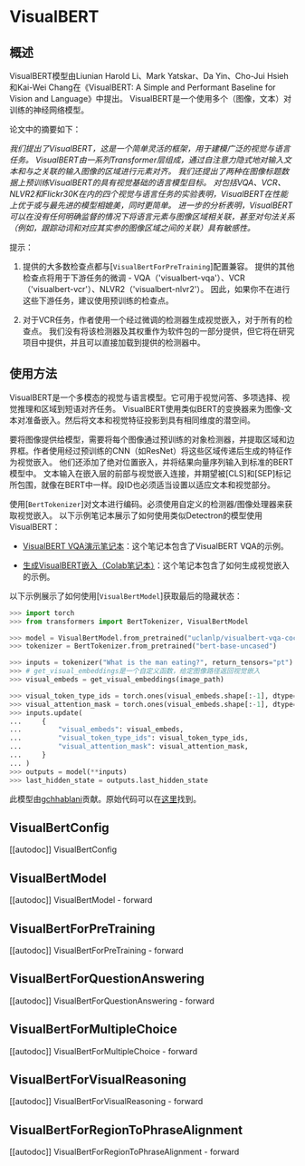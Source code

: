 <!--版权所有2021年The HuggingFace团队。保留所有权利。

根据Apache许可证第2.0版（“许可证”）许可；除非符合许可证中的规定，否则不得使用此文件。
你可以在以下网址获取许可证的副本：

http://www.apache.org/licenses/LICENSE-2.0

除非适用法律要求或书面同意，否则以“按原样”分发的软件不附带任何形式的明示或暗示担保。
有关特定语言的详细信息，请参阅许可证下的限制。

⚠️请注意，此文件的格式为Markdown，但包含我们doc-builder（类似MDX）的特定语法，这可能无法正确渲染在你的Markdown查看器中。

-->

# VisualBERT

## 概述

VisualBERT模型由Liunian Harold Li、Mark Yatskar、Da Yin、Cho-Jui Hsieh和Kai-Wei Chang在《VisualBERT: A Simple and Performant Baseline for Vision and Language》中提出。
VisualBERT是一个使用多个（图像，文本）对训练的神经网络模型。

论文中的摘要如下：

*我们提出了VisualBERT，这是一个简单灵活的框架，用于建模广泛的视觉与语言任务。
VisualBERT由一系列Transformer层组成，通过自注意力隐式地对输入文本和与之关联的输入图像的区域进行元素对齐。
我们还提出了两种在图像标题数据上预训练VisualBERT的具有视觉基础的语言模型目标。
对包括VQA、VCR、NLVR2和Flickr30K在内的四个视觉与语言任务的实验表明，VisualBERT在性能上优于或与最先进的模型相媲美，同时更简单。
进一步的分析表明，VisualBERT可以在没有任何明确监督的情况下将语言元素与图像区域相关联，甚至对句法关系（例如，跟踪动词和对应其实参的图像区域之间的关联）具有敏感性。*

提示：

1. 提供的大多数检查点都与[`VisualBertForPreTraining`]配置兼容。
   提供的其他检查点将用于下游任务的微调 - VQA（'visualbert-vqa'）、VCR（'visualbert-vcr'）、NLVR2（'visualbert-nlvr2'）。
   因此，如果你不在进行这些下游任务，建议使用预训练的检查点。

2. 对于VCR任务，作者使用一个经过微调的检测器生成视觉嵌入，对于所有的检查点。
   我们没有将该检测器及其权重作为软件包的一部分提供，但它将在研究项目中提供，并且可以直接加载到提供的检测器中。

## 使用方法

VisualBERT是一个多模态的视觉与语言模型。它可用于视觉问答、多项选择、视觉推理和区域到短语对齐任务。
VisualBERT使用类似BERT的变换器来为图像-文本对准备嵌入。然后将文本和视觉特征投影到具有相同维度的潜空间。

要将图像提供给模型，需要将每个图像通过预训练的对象检测器，并提取区域和边界框。作者使用经过预训练的CNN（如ResNet）将这些区域传递后生成的特征作为视觉嵌入。
他们还添加了绝对位置嵌入，并将结果向量序列输入到标准的BERT模型中。
文本输入在嵌入层的前部与视觉嵌入连接，并期望被[CLS]和[SEP]标记所包围，就像在BERT中一样。段ID也必须适当设置以适应文本和视觉部分。

使用[`BertTokenizer`]对文本进行编码。必须使用自定义的检测器/图像处理器来获取视觉嵌入。
以下示例笔记本展示了如何使用类似Detectron的模型使用VisualBERT：

- [VisualBERT VQA演示笔记本](https://github.com/huggingface/transformers/tree/main/examples/research_projects/visual_bert)：这个笔记本包含了VisualBERT VQA的示例。

- [生成VisualBERT嵌入（Colab笔记本）](https://colab.research.google.com/drive/1bLGxKdldwqnMVA5x4neY7-l_8fKGWQYI?usp=sharing)：这个笔记本包含了如何生成视觉嵌入的示例。

以下示例展示了如何使用[`VisualBertModel`]获取最后的隐藏状态：

```python
>>> import torch
>>> from transformers import BertTokenizer, VisualBertModel

>>> model = VisualBertModel.from_pretrained("uclanlp/visualbert-vqa-coco-pre")
>>> tokenizer = BertTokenizer.from_pretrained("bert-base-uncased")

>>> inputs = tokenizer("What is the man eating?", return_tensors="pt")
>>> # get_visual_embeddings是一个自定义函数，给定图像路径返回视觉嵌入
>>> visual_embeds = get_visual_embeddings(image_path)

>>> visual_token_type_ids = torch.ones(visual_embeds.shape[:-1], dtype=torch.long)
>>> visual_attention_mask = torch.ones(visual_embeds.shape[:-1], dtype=torch.float)
>>> inputs.update(
...     {
...         "visual_embeds": visual_embeds,
...         "visual_token_type_ids": visual_token_type_ids,
...         "visual_attention_mask": visual_attention_mask,
...     }
... )
>>> outputs = model(**inputs)
>>> last_hidden_state = outputs.last_hidden_state
```

此模型由[gchhablani](https://huggingface.co/gchhablani)贡献。原始代码可以在[这里](https://github.com/uclanlp/visualbert)找到。

## VisualBertConfig

[[autodoc]] VisualBertConfig

## VisualBertModel

[[autodoc]] VisualBertModel
    - forward

## VisualBertForPreTraining

[[autodoc]] VisualBertForPreTraining
    - forward

## VisualBertForQuestionAnswering

[[autodoc]] VisualBertForQuestionAnswering
    - forward

## VisualBertForMultipleChoice

[[autodoc]] VisualBertForMultipleChoice
    - forward

## VisualBertForVisualReasoning

[[autodoc]] VisualBertForVisualReasoning
    - forward

## VisualBertForRegionToPhraseAlignment

[[autodoc]] VisualBertForRegionToPhraseAlignment
    - forward